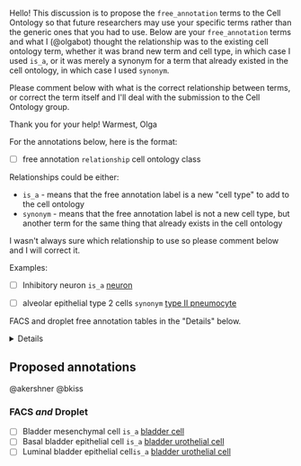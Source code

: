 Hello!
This discussion is to propose the `free_annotation` terms to the Cell Ontology so that future researchers may use your specific terms rather than the generic ones that you had to use. Below are  your `free_annotation` terms and what I (@olgabot) thought the relationship was to the existing cell ontology term, whether it was brand new term and cell type, in which case I used `is_a`, or it was merely a synonym for a term that already existed in the cell ontology, in which case I used `synonym`.

Please comment below with what is the correct relationship between terms, or correct the term itself and I'll deal with the submission to the Cell Ontology group.

Thank you for your help!
Warmest,
Olga



For the annotations below, here is the format:

- [ ] free annotation `relationship` cell ontology class

Relationships could be either:

- `is_a` - means that the free annotation label is a new "cell type" to add to the cell ontology
- `synonym` - means that the free annotation label is not a new cell type, but another term for the same thing that already exists in the cell ontology

I wasn't always sure which relationship to use so please comment below and I will correct it.

Examples:

- [ ] Inhibitory neuron `is_a` [neuron](http://purl.obolibrary.org/obo/CL_0000540)
- [ ] alveolar epithelial type 2 cells `synonym` [type II pneumocyte](http://purl.obolibrary.org/obo/CL_0002063)


FACS and droplet free annotation tables in the "Details" below.

<details>

### FACS free annotation table

<table border="1" class="dataframe">
  <thead>
    <tr style="text-align: right;">
      <th>tissue</th>
      <th>cell_ontology_class</th>
      <th>free_annotation</th>
      <th>n_cells</th>
    </tr>
  </thead>
  <tbody>
    <tr>
      <td>Bladder</td>
      <td>bladder cell</td>
      <td>Bladder mesenchymal cell</td>
      <td>695</td>
    </tr>
    <tr>
      <td>Bladder</td>
      <td>bladder urothelial cell</td>
      <td>Basal bladder epithelial cell</td>
      <td>101</td>
    </tr>
    <tr>
      <td>Bladder</td>
      <td>bladder urothelial cell</td>
      <td>Luminal bladder epithelial cell</td>
      <td>582</td>
    </tr>
  </tbody>
</table>


### Droplet free annotation table

<table border="1" class="dataframe">
  <thead>
    <tr style="text-align: right;">
      <th>tissue</th>
      <th>cell_ontology_class</th>
      <th>free_annotation</th>
      <th>n_cells</th>
    </tr>
  </thead>
  <tbody>
    <tr>
      <td>Bladder</td>
      <td>bladder cell</td>
      <td>Bladder mesenchymal cell</td>
      <td>1203</td>
    </tr>
    <tr>
      <td>Bladder</td>
      <td>bladder urothelial cell</td>
      <td>Basal bladder epithelial cell</td>
      <td>498</td>
    </tr>
    <tr>
      <td>Bladder</td>
      <td>bladder urothelial cell</td>
      <td>Luminal bladder epithelial cell</td>
      <td>669</td>
    </tr>
    <tr>
      <td>Bladder</td>
      <td>leukocyte</td>
      <td>Monocyte/Macrophage</td>
      <td>73</td>
    </tr>
  </tbody>
</table>


</details>

## Proposed annotations

@akershner @bkiss

### FACS *and* Droplet

- [ ] Bladder mesenchymal cell `is_a` [bladder cell](http://purl.obolibrary.org/obo/CL_1001319)
- [ ] Basal bladder epithelial cell `is_a` [bladder urothelial cell](http://purl.obolibrary.org/obo/CL_1001428)
- [ ] Luminal bladder epithelial cell`is_a` [bladder urothelial cell](http://purl.obolibrary.org/obo/CL_1001428)
